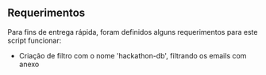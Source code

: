 ## Requerimentos

Para fins de entrega rápida, foram definidos alguns requerimentos para este script funcionar:

 * Criação de filtro com o nome 'hackathon-db', filtrando os emails com anexo
